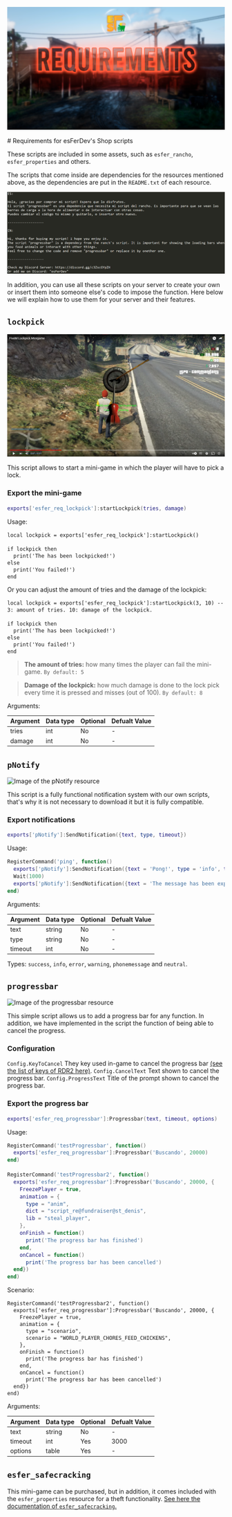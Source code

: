 ![Thumbnail](https://raw.githubusercontent.com/esFerDev/shop/main/docs/public/resources/Requirements.png)

<Badge type="warning" text="All scripts are standalone" />
# Requirements for esFerDev's Shop scripts

These scripts are included in some assets, such as `esfer_rancho`, `esfer_properties` and others.

The scripts that come inside are dependencies for the resources mentioned above, as the dependencies are put in the `README.txt` of each resource.

![Image of the README.txt of esfer_rancho](https://raw.githubusercontent.com/esFerDev/shop/main/docs/public/Requirements_readme_rancho.png)

In addition, you can use all these scripts on your server to create your own or insert them into someone else's code to impose the function. Here below we will explain how to use them for your server and their features.

## `lockpick`
<Badge type="warning" text="RedM & FiveM Script" />

[![Video of the lockpick resource](https://raw.githubusercontent.com/esFerDev/shop/main/docs/public/resources/Requirements/watch_video.png)](https://www.youtube.com/watch?v=LkhQj8-CP-c)

This script allows to start a mini-game in which the player will have to pick a lock.

### Export the mini-game

```lua
exports['esfer_req_lockpick']:startLockpick(tries, damage)
```

Usage:

```lua{1}
local lockpick = exports['esfer_req_lockpick']:startLockpick()

if lockpick then
  print('The has been lockpicked!')
else
  print('You failed!')
end
```

Or you can adjust the amount of tries and the damage of the lockpick:

```lua{1}
local lockpick = exports['esfer_req_lockpick']:startLockpick(3, 10) -- 3: amount of tries. 10: damage of the lockpick.

if lockpick then
  print('The has been lockpicked!')
else
  print('You failed!')
end
```

> **The amount of tries:** how many times the player can fail the mini-game. `By default: 5`

> **Damage of the lockpick:** how much damage is done to the lock pick every time it is pressed and misses (out of 100). `By default: 8`

Arguments:

| Argument      |   Data type   | Optional | Defualt Value |
| ------------- | ------------- | -------- | ------------- |
| tries | int | No | - |
| damage | int | No | - |

## `pNotify`
<Badge type="warning" text="RedM & FiveM Script" />

![Image of the pNotify resource](https://imgur.com/pLmjJKa.png)

This script is a fully functional notification system with our own scripts, that's why it is not necessary to download it but it is fully compatible.

### Export notifications

```lua
exports['pNotify']:SendNotification({text, type, timeout})
```

Usage:

```lua
RegisterCommand('ping', function()
  exports['pNotify']:SendNotification({text = 'Pong!', type = 'info', timeout = 2000})
  Wait(1000)
  exports['pNotify']:SendNotification({text = 'The message has been exported succesfully!', type = 'success', timeout = 2000})
end)
```

Arguments:

| Argument      |   Data type   | Optional | Defualt Value |
| ------------- | ------------- | -------- | ------------- |
| text | string | No | - |
| type | string | No | - |
| timeout | int | No | - |

Types: `success`, `info`, `error`, `warning`, `phonemessage` and `neutral`.

## `progressbar`
<Badge type="warning" text="Only RedM Script" />

![Image of the progressbar resource](https://imgur.com/s7dnFot.png)

This simple script allows us to add a progress bar for any function. In addition, we have implemented in the script the function of being able to cancel the progress.

### Configuration

`Config.KeyToCancel` They key used in-game to cancel the progress bar [(see the list of keys of RDR2 here)](https://github.com/mja00/redm-shit/blob/master/nuiweaponspawner/config.lua).
`Config.CancelText` Text shown to cancel the progress bar.
`Config.ProgressText` Title of the prompt shown to cancel the progress bar.

### Export the progress bar

```lua
exports['esfer_req_progressbar']:Progressbar(text, timeout, options)
```

Usage:

```lua
RegisterCommand('testProgressbar', function()
  exports['esfer_req_progressbar']:Progressbar('Buscando', 20000)
end)

RegisterCommand('testProgressbar2', function()
  exports['esfer_req_progressbar']:Progressbar('Buscando', 20000, {
    FreezePlayer = true,
    animation = {
      type = "anim",
      dict = "script_re@fundraiser@st_denis",
      lib = "steal_player",
    },
    onFinish = function()
      print('The progress bar has finished')
    end,
    onCancel = function()
      print('The progress bar has been cancelled')
  end})
end)
```

Scenario:

```lua{5,6}
RegisterCommand('testProgressbar2', function()
  exports['esfer_req_progressbar']:Progressbar('Buscando', 20000, {
    FreezePlayer = true,
    animation = {
      type = "scenario",
      scenario = "WORLD_PLAYER_CHORES_FEED_CHICKENS",
    },
    onFinish = function()
      print('The progress bar has finished')
    end,
    onCancel = function()
      print('The progress bar has been cancelled')
  end})
end)
```

Arguments:

| Argument      |   Data type   | Optional | Defualt Value |
| ------------- | ------------- | -------- | ------------- |
| text | string | No | - |
| timeout | int | Yes | 3000 |
| options | table | Yes | - |

## `esfer_safecracking`

This mini-game can be purchased, but in addition, it comes included with the `esfer_properties` resource for a theft functionality.
[See here the documentation of `esfer_safecracking`.](./safe-cracking)
